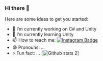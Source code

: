 ### Hi there 👋



Here are some ideas to get you started:

- 🔭 I’m currently working on C# and Unity
- 🌱 I’m currently learning Unity
- 📫 How to reach me: [![Instagram Badge](https://img.shields.io/badge/-Instagram-C13584?style=flat-quare&labelColor=C13584&logo=instagram&logoColor=white&link=link)](https://www.instagram.com/emre.yoldas/) 
- 😄 Pronouns: ...
- ⚡ Fun fact: ...
[![Github stats 2](https://github-readme-stats.vercel.app/api?username=emreyoldass&show_icons=true&theme=radical)]

